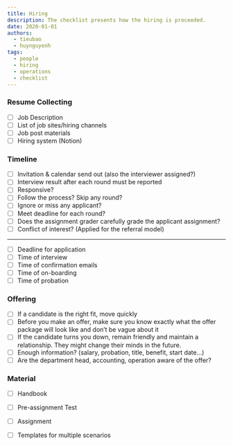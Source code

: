 ```yaml
---
title: Hiring
description: The checklist presents how the hiring is proceeded.
date: 2020-01-01
authors:
  - tieubao
  - huynguyenh
tags:
  - people
  - hiring
  - operations
  - checklist
---
```


### Resume Collecting

- [ ] Job Description
- [ ] List of job sites/hiring channels
- [ ] Job post materials
- [ ] Hiring system (Notion)

### Timeline

- [ ] Invitation & calendar send out (also the interviewer assigned?)
- [ ] Interview result after each round must be reported
- [ ] Responsive?
- [ ] Follow the process? Skip any round?
- [ ] Ignore or miss any applicant?
- [ ] Meet deadline for each round?
- [ ] Does the assignment grader carefully grade the applicant assignment?
- [ ] Conflict of interest? (Applied for the referral model)

---

- [ ] Deadline for application
- [ ] Time of interview
- [ ] Time of confirmation emails
- [ ] Time of on-boarding
- [ ] Time of probation

### Offering

- [ ] If a candidate is the right fit, move quickly
- [ ] Before you make an offer, make sure you know exactly what the offer package will look like and don’t be vague about it
- [ ] If the candidate turns you down, remain friendly and maintain a relationship. They might change their minds in the future.
- [ ] Enough information? (salary, probation, title, benefit, start date...)
- [ ] Are the department head, accounting, operation aware of the offer?

### Material

- [ ] Handbook
- [ ] Pre-assignment Test
- [ ] Assignment
- [ ] Templates for multiple scenarios

